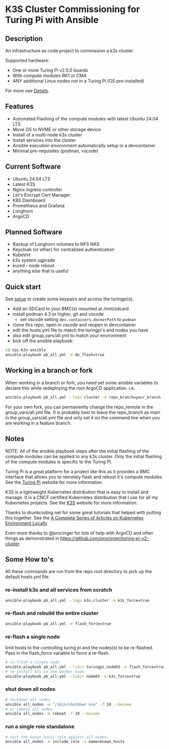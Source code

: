 # K3S Cluster Commissioning for Turing Pi with Ansible

## Description

An infrastructure as code project to commission a k3s cluster.

Supported hardware:
- One or more Turing Pi v2.5.0 boards
- With compute modules RK1 or CM4
- ANY additional Linux nodes not in a Turing Pi (OS pre-installed)

For more see [Details](docs/details.md).

## Features

- Automated Flashing of the compute modules with latest Ubuntu 24.04 LTS
- Move OS to NVME or other storage device
- Install of a multi-node k3s cluster
- Install services into the cluster
- Ansible execution environment automatically setup in a devcontainer
- Minimal pre-requisites (podman, vscode)

## Current Software

- Ubuntu 24.04 LTS
- Latest K3S
- Nginx ingress controller
- Let's Encrypt Cert Manager
- K8S Dashboard
- Prometheus and Grafana
- Longhorn
- ArgoCD

## Planned Software

- Backup of Longhorn volumes to NFS NAS
- Keycloak (or other) for centralized authentication
- KubeVirt
- k3s system ugprade
- kured - node reboot
- anything else that is useful

## Quick start

See [setup](docs/setup.md) to create some keypairs and access the turingpi(s).

- Add an SDCard to your BMC(s) mounted at /mnt/sdcard
- install podman 4.3 or higher, git and vscode
  - set vscode setting `dev.containers.dockerPath` to `podman`
- clone this repo, open in vscode and reopen in devcontainer
- edit the hosts.yml file to match the turingpi's and nodes you have
- also edit group_vars/all.yml to match your environment
- kick off the ansible playbook:

```bash
cd tpi-k3s-ansible
ansible-playbook pb_all.yml -e do_flash=true
```

## Working in a branch or fork

When working in a branch or fork, you need set some ansible variables to declare this while redeploying the root ArgoCD application. i.e.

```bash
ansible-playbook pb_all.yml --tags cluster -e repo_branch=your_branch -e repo_remote=your_fork_https_remote
```

For your own fork, you can permanently change the repo_remote in the group_vars/all.yml file. It is probably best to leave the repo_branch as main in the group_vars/all.yml file and only set it on the command line when you are working in a feature branch.
## Notes

NOTE: All of the ansible playbook steps after the initial flashing of the compute modules can be applied to any k3s cluster. Only the initial flashing of the compute modules is specific to the Turing Pi.

Turing Pi is a great platform for a project like this as it provides a BMC interface that allows you to remotely flash and reboot it's compute modules. See the [Turing Pi](https://turingpi.com/) website for more information.

K3S is a lightweight Kubernetes distribution that is easy to install and manage. It is a CNCF certified Kubernetes distribution that I use for all my Kubernetes projects. See the [K3S](https://k3s.io/) website for more information.

Thanks to drunkcoding.net for some great tutorials that helped with putting this together. See the [A Complete Series of Articles on Kubernetes Environment Locally](https://drunkcoding.net/posts/ks-00-series-k8s-setup-local-env-pi-cluster/)

Even more thanks to @procinger for lots of help with ArgoCD and other things as demonstrated in https://github.com/procinger/turing-pi-v2-cluster.

## Some How to's

All these commands are run from the repo root directory to pick up the default hosts.yml file.

### re-install k3s and all services from scratch

```bash
ansible-playbook pb_all.yml --tags k3s,cluster -e k3s_force=true
```

### re-flash and rebuild the entire cluster

```bash
ansible-playbook pb_all.yml -e flash_force=true
```

### re-flash a single node

limit hosts to the controlling turing pi and the nodes(s) to be re-flashed. Pass in the flash_force variable to force a re-flash.

```bash
# re-flash a single node
ansible-playbook pb_all.yml --limit turingpi,node03 -e flash_force=true
# re-install k3s on one worker node
ansible-playbook pb_all.yml --limit node03 -e k3s_force=true
```

### shut down all nodes

```bash
# shutdown all nodes
ansible all_nodes -a "/sbin/shutdown now" -f 10 --become
# or reboot all nodes
ansible all_nodes -m reboot -f 10 --become
```

### run a single role standalone

```bash
# test the known_hosts role against all nodes
ansible all_nodes -m include_role -a name=known_hosts
```

